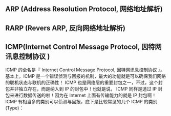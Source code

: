 ## ARP (Address Resolution Protocol, 网络地址解析)
## RARP (Revers ARP, 反向网络地址解析)
## ICMP(Internet Control Message Protocol, 因特网讯息控制协议 )
 ICMP 的全名是『 Internet Control Message Protocol, 因特网讯息控制协议 』。基本上，ICMP 是一个错误侦测与回报的机制，最大的功能就是可以确保我们网络的联机状态与联机的正确性！ ICMP 也是网络层的重要封包之一，不过，这个封包并非独立存在，而是纳入到 IP 的封包中！也就是说， ICMP 同样是透过 IP 封包来进行数据传送的啦！因为在 Internet 上面有传输能力的就是 IP 封包啊！ ICMP 有相当多的类别可以侦测与回报，底下是比较常见的几个 ICMP 的类别 (Type)：
